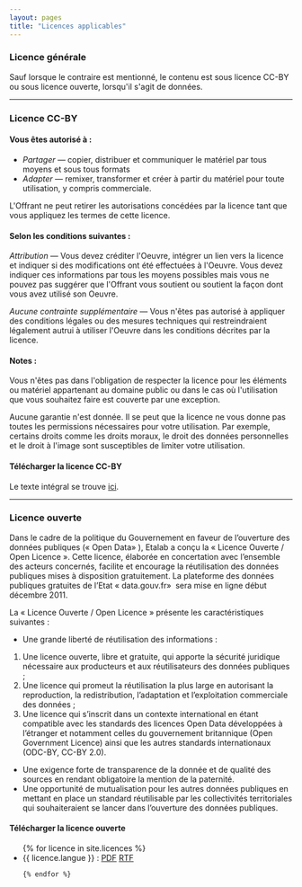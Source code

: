 ```yaml
---
layout: pages
title: "Licences applicables"
---
```


<h3>Licence générale</h3>

Sauf lorsque le contraire est mentionné, le contenu est sous licence
CC-BY ou sous licence ouverte, lorsqu'il s'agit de données.

<hr />

<h3>Licence CC-BY</h3>

<h4>Vous êtes autorisé à :</h4>

- _Partager_ —  copier, distribuer et communiquer le  matériel par tous
  moyens et sous tous formats
- _Adapter_ — remixer, transformer et créer à partir du matériel pour
  toute utilisation, y compris commerciale.

L'Offrant ne peut retirer les autorisations concédées par la licence
tant que vous appliquez les termes de cette licence.

<h4>Selon les conditions suivantes :</h4>

_Attribution_ — Vous devez créditer l'Oeuvre, intégrer un lien
vers la licence et indiquer si des modifications ont été effectuées
à l'Oeuvre. Vous devez indiquer ces informations par tous les moyens
possibles mais vous ne pouvez pas suggérer que l'Offrant vous soutient
ou soutient la façon dont vous avez utilisé son Oeuvre.

_Aucune contrainte supplémentaire_ — Vous n'êtes pas autorisé
à appliquer des conditions légales ou des mesures techniques qui
restreindraient légalement autrui à utiliser l'Oeuvre dans les
conditions décrites par la licence.

<h4>Notes&nbsp;:</h4>

Vous n'êtes pas dans l'obligation de respecter la licence pour les
éléments ou matériel appartenant au domaine public ou dans le cas où
l'utilisation que vous souhaitez faire est couverte par une exception.

Aucune garantie n'est donnée. Il se peut que la licence ne vous
donne pas toutes les permissions nécessaires pour votre utilisation.
Par exemple, certains droits comme les droits moraux, le droit des
données personnelles et le droit à l'image sont susceptibles de
limiter votre utilisation.

<h4>Télécharger la licence CC-BY</h4>

Le texte intégral se trouve <a
href="http://creativecommons.org/licenses/by/2.0/fr/legalcode">ici</a>.

<hr />

<h3>Licence ouverte</h3>

Dans le cadre de la politique du Gouvernement en faveur de l’ouverture
des données publiques («&nbsp;Open Data»&nbsp;), Etalab a conçu
la «&nbsp;Licence Ouverte / Open Licence&nbsp;». Cette licence,
élaborée en concertation avec l’ensemble des acteurs concernés,
facilite et encourage la réutilisation des données publiques mises à
disposition gratuitement. La plateforme des données publiques gratuites
de l’Etat «&nbsp;data.gouv.fr»&nbsp; sera mise en ligne début
décembre 2011.

La «&nbsp;Licence Ouverte / Open Licence&nbsp;» présente les
caractéristiques suivantes :

* Une grande liberté de réutilisation des informations :
 1. Une licence ouverte, libre et gratuite, qui apporte la
   sécurité juridique nécessaire aux producteurs et aux
   réutilisateurs des données publiques ;
 2. Une licence qui promeut la réutilisation la plus large en
   autorisant la reproduction, la redistribution, l’adaptation et
   l’exploitation commerciale des données ;
 3. Une licence qui s’inscrit dans un contexte international
   en étant compatible avec les standards des licences Open Data
   développées à l’étranger et notamment celles du gouvernement
   britannique (Open Government Licence) ainsi que les autres standards
   internationaux (ODC-BY, CC-BY 2.0).
* Une exigence forte de transparence de la donnée et de qualité des
  sources en rendant obligatoire la mention de la paternité.
* Une opportunité de mutualisation pour les autres données publiques
  en mettant en place un standard réutilisable par les collectivités
  territoriales qui souhaiteraient se lancer dans l’ouverture des
  données publiques.

<h4>Télécharger la licence ouverte</h4>

  <ul class="posts">
    {% for licence in site.licences %}
    
  <li><span>{{ licence.langue }}</span>&nbsp;: <a href="{{ licence.pdf }}">PDF</a> <a href="{{ licence.rtf }}">RTF</a></li>

    {% endfor %}
  </ul>
